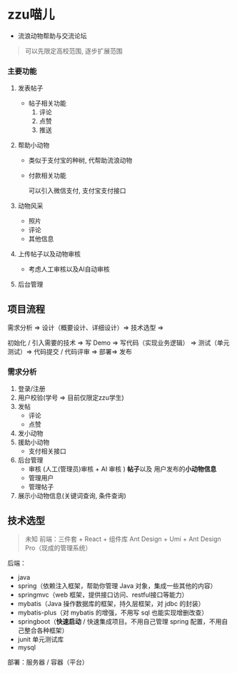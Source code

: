 # zzu喵儿

- 流浪动物帮助与交流论坛

> 可以先限定高校范围, 逐步扩展范围

### 主要功能

1. 发表帖子

    - 帖子相关功能
        1. 评论
        2. 点赞
        3. 推送

2. 帮助小动物

    - 类似于支付宝的种树, 代帮助流浪动物

    - 付款相关功能

      可以引入微信支付,  支付宝支付接口

3. 动物风采

    - 照片
    - 评论
    - 其他信息

4. 上传帖子以及动物审核

    - 考虑人工审核以及AI自动审核

5. 后台管理





## 项目流程

需求分析 => 设计（概要设计、详细设计）=> 技术选型 =>

初始化 / 引入需要的技术 => 写 Demo => 写代码（实现业务逻辑） => 测试（单元测试）=> 代码提交 / 代码评审 => 部署=> 发布



### 需求分析

1. 登录/注册
2. 用户校验(学号 => 目前仅限定zzu学生)
3. 发帖
    - 评论
    - 点赞
4. 发小动物
5. 援助小动物
    - 支付相关接口
6. 后台管理
    - 审核 (人工(管理员)审核 +  AI 审核 )  **帖子**以及 用户发布的**小动物信息**
    - 管理用户
    - 管理帖子
7. 展示小动物信息(关键词查询, 条件查询)



## 技术选型

>  未知 前端：三件套 + React + 组件库 Ant Design + Umi + Ant Design Pro（现成的管理系统）

后端：

- java
- spring（依赖注入框架，帮助你管理 Java 对象，集成一些其他的内容）
- springmvc（web 框架，提供接口访问、restful接口等能力）
- mybatis（Java 操作数据库的框架，持久层框架，对 jdbc 的封装）
- mybatis-plus（对 mybatis 的增强，不用写 sql 也能实现增删改查）
- springboot（**快速启动** / 快速集成项目。不用自己管理 spring 配置，不用自己整合各种框架）
- junit 单元测试库
- mysql

部署：服务器 / 容器（平台）







